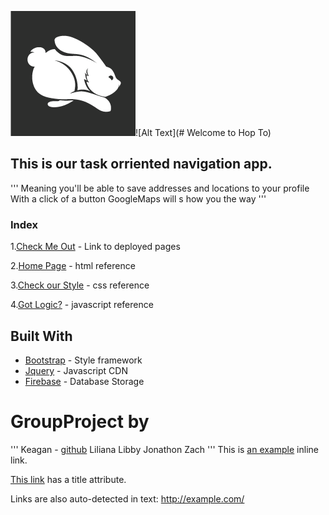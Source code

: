 ![hopto logo](assets/images/HopToLogo.png)![Alt Text](# Welcome to Hop To)
## This is our task orriented navigation app.
'''
Meaning you'll be able to save addresses and locations to your profile
With a click of a button GoogleMaps will s how you the way
'''


### Index
1.[Check Me Out](https://ohmez.github.io/GroupProject/) - Link to deployed pages

2.[Home Page](https://github.com/ohmez/GroupProject/blob/master/index.html) - html reference

3.[Check our Style](https://github.com/ohmez/GroupProject/blob/master/assets/css/style.css) - css reference

4.[Got Logic?](https://github.com/ohmez/GroupProject/blob/master/assets/javascript/logic.js) - javascript reference

## Built With
* [Bootstrap](https://getbootstrap.com/) - Style framework
* [Jquery](https://jquery.com/) - Javascript CDN
* [Firebase](https://firebase.google.com/) - Database Storage

# GroupProject by
'''
Keagan  - [github](https://github.com/ohmez/)
Liliana
Libby
Jonathon
Zach
'''
This is [an example](http://www.example.com/) inline link.

[This link](http://example.com/ "Title") has a title attribute.

Links are also auto-detected in text: http://example.com/

